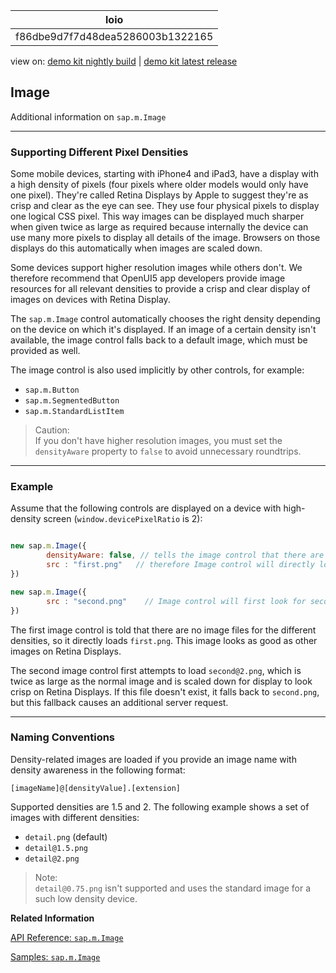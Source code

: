 <!-- loiof86dbe9d7f7d48dea5286003b1322165 -->

| loio |
| -----|
| f86dbe9d7f7d48dea5286003b1322165 |

<div id="loio">

view on: [demo kit nightly build](https://openui5nightly.hana.ondemand.com/#/topic/f86dbe9d7f7d48dea5286003b1322165) | [demo kit latest release](https://openui5.hana.ondemand.com/#/topic/f86dbe9d7f7d48dea5286003b1322165)</div>

## Image

Additional information on `sap.m.Image`

***

<a name="loiof86dbe9d7f7d48dea5286003b1322165__section_N10018_N10011_N10001"/>

### Supporting Different Pixel Densities

Some mobile devices, starting with iPhone4 and iPad3, have a display with a high density of pixels \(four pixels where older models would only have one pixel\). They're called Retina Displays by Apple to suggest they're as crisp and clear as the eye can see. They use four physical pixels to display one logical CSS pixel. This way images can be displayed much sharper when given twice as large as required because internally the device can use many more pixels to display all details of the image. Browsers on those displays do this automatically when images are scaled down.

Some devices support higher resolution images while others don't. We therefore recommend that OpenUI5 app developers provide image resources for all relevant densities to provide a crisp and clear display of images on devices with Retina Display.

The `sap.m.Image` control automatically chooses the right density depending on the device on which it's displayed. If an image of a certain density isn't available, the image control falls back to a default image, which must be provided as well.

The image control is also used implicitly by other controls, for example:

-   `sap.m.Button`
-   `sap.m.SegmentedButton`
-   `sap.m.StandardListItem`

> Caution:  
> If you don't have higher resolution images, you must set the `densityAware` property to `false` to avoid unnecessary roundtrips.

***

<a name="loiof86dbe9d7f7d48dea5286003b1322165__section_N10057_N10011_N10001"/>

### Example

Assume that the following controls are displayed on a device with high-density screen \(`window.devicePixelRatio` is 2\):

``` js

new sap.m.Image({ 
	    densityAware: false, // tells the image control that there are no different optimized image variants
	    src : "first.png"   // therefore Image control will directly load first.png 
})

new sap.m.Image({ 
    	src : "second.png"    // Image control will first look for second@2.png, then fall back to second.png
})
```

The first image control is told that there are no image files for the different densities, so it directly loads `first.png`. This image looks as good as other images on Retina Displays.

The second image control first attempts to load `second@2.png`, which is twice as large as the normal image and is scaled down for display to look crisp on Retina Displays. If this file doesn't exist, it falls back to `second.png`, but this fallback causes an additional server request.

***

<a name="loiof86dbe9d7f7d48dea5286003b1322165__section_N10075_N10011_N10001"/>

### Naming Conventions

Density-related images are loaded if you provide an image name with density awareness in the following format:

```
[imageName]@[densityValue].[extension]
```

Supported densities are 1.5 and 2. The following example shows a set of images with different densities:

-   `detail.png` \(default\)
-   `detail@1.5.png`
-   `detail@2.png`

> Note:  
> `detail@0.75.png` isn't supported and uses the standard image for a such low density device.

**Related Information**  


[API Reference: `sap.m.Image`](https://openui5.hana.ondemand.com/#/api/sap.m.Image)

[Samples: `sap.m.Image`](https://openui5.hana.ondemand.com/#/entity/sap.m.Image/sample/sap.m.sample.Image)


